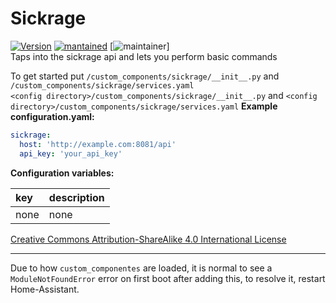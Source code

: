 # Sickrage
  
[![Version](https://img.shields.io/badge/version-0.0.1-green.svg?style=for-the-badge)](#) [![mantained](https://img.shields.io/maintenance/yes/2018.svg?style=for-the-badge)](#) [![maintainer](https://img.shields.io/badge/maintainer-swetoast-blue.svg?style=for-the-badge)]  
Taps into the sickrage api and lets you perform basic commands

To get started put `/custom_components/sickrage/__init__.py` and `/custom_components/sickrage/services.yaml`   
`<config directory>/custom_components/sickrage/__init__.py`  and `<config directory>/custom_components/sickrage/services.yaml`
**Example configuration.yaml:**

```yaml
sickrage:
  host: 'http://example.com:8081/api'
  api_key: 'your_api_key'
```

**Configuration variables:**  
  
key | description  
:--- | :---  
none | none  
  
  
[Creative Commons Attribution-ShareAlike 4.0 International License](https://creativecommons.org/licenses/by-sa/4.0/)  
***
Due to how `custom_componentes` are loaded, it is normal to see a `ModuleNotFoundError` error on first boot after adding this, to resolve it, restart Home-Assistant.
